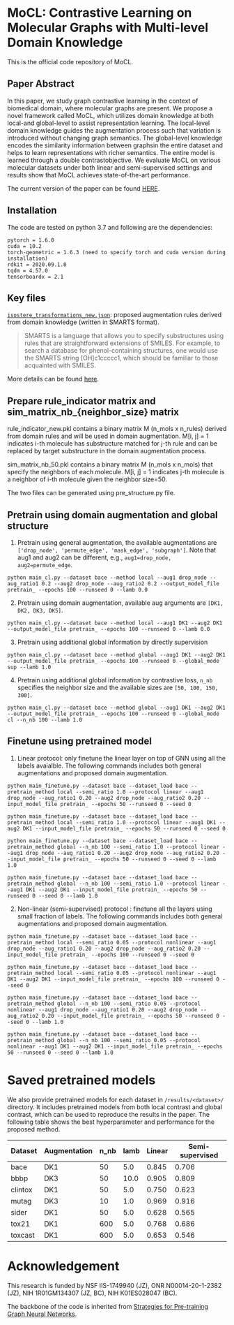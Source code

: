 # MoCL: Contrastive Learning on Molecular Graphs with Multi-level Domain Knowledge

This is the official code repository of MoCL.  

## Paper Abstract
In this paper, we study graph contrastive learning in the context of biomedical domain, where molecular graphs are present. We propose a novel framework called MoCL, which utilizes domain knowledge at both local-and global-level to assist representation learning. The local-level domain knowledge guides the augmentation process such that variation is introduced without changing graph semantics. The global-level knowledge encodes the similarity information between graphsin the entire dataset and helps to learn representations with richer semantics. The entire model is learned through a double contrastobjective. We evaluate MoCL on various molecular datasets under both linear and semi-supervised settings and results show that MoCL achieves state-of-the-art performance.

The current version of the paper can be found [HERE](https://arxiv.org/abs/2106.04509).

## Installation
The code are tested on python 3.7 and following are the dependencies:

```
pytorch = 1.6.0
cuda = 10.2
torch-geometric = 1.6.3 (need to specify torch and cuda version during installation)
rdkit = 2020.09.1.0
tqdm = 4.57.0
tensorboardx = 2.1
```

## Key files
[`isostere_transformations_new.json`](https://github.com/illidanlab/MoCL-DK/blob/master/isostere_transformations_new.json): proposed augmentation rules derived from domain knowledge (written in SMARTS format). 

> SMARTS is a language that allows you to specify substructures using rules that are straightforward extensions of SMILES. For example, to search a database for phenol-containing structures, one would use the SMARTS string [OH]c1ccccc1, which should be familiar to those acquainted with SMILES.

More details can be found [here](https://www.daylight.com/dayhtml/doc/theory/theory.smarts.html). 

## Prepare rule_indicator matrix and sim_matrix_nb_{neighbor_size} matrix
rule_indicator_new.pkl contains a binary matrix M (n_mols x n_rules) derived from domain rules and will be used in domain augmentation. M[i, j] = 1 indicates i-th molecule has substructure matched for j-th rule and can be replaced by target substructure in the domain augmentation process.

sim_matrix_nb_50.pkl contains a binary matrix M (n_mols x n_mols) that specify the neighbors of each molecule. M[i, j] = 1 indicates j-th molecule is a neighbor of i-th molecule given the neighbor size=50.

The two files can be generated using pre_structure.py file.

## Pretrain using domain augmentation and global structure

1. Pretrain using general augmentation, the available augmentations are `['drop_node', 'permute_edge', 'mask_edge', 'subgraph']`. Note that aug1 and aug2 can be different, e.g., `aug1=drop_node, aug2=permute_edge`.

```
python main_cl.py --dataset bace --method local --aug1 drop_node --aug_ratio1 0.2 --aug2 drop_node --aug_ratio2 0.2 --output_model_file pretrain_ --epochs 100 --runseed 0 --lamb 0.0
```

2. Pretrain using domain augmentation, available aug arguments are `[DK1, DK2, DK3, DK5]`.

```
python main_cl.py --dataset bace --method local --aug1 DK1 --aug2 DK1 --output_model_file pretrain_ --epochs 100 --runseed 0 --lamb 0.0
```

3. Pretrain using additional global information by directly supervision

```
python main_cl.py --dataset bace --method global --aug1 DK1 --aug2 DK1 --output_model_file pretrain_ --epochs 100 --runseed 0 --global_mode sup --lamb 1.0
```

4. Pretrain using additional global information by contrastive loss, `n_nb` specifies the neighbor size and the available sizes are `[50, 100, 150, 300]`. 

```
python main_cl.py --dataset bace --method global --aug1 DK1 --aug2 DK1 --output_model_file pretrain_ --epochs 100 --runseed 0 --global_mode cl --n_nb 100 --lamb 1.0
```


## Finetune using pretrained model

1. Linear protocol: only finetune the linear layer on top of GNN using all the labels avaialble. The following commands includes both general augmentations and proposed domain augmentation.

```
python main_finetune.py --dataset bace --dataset_load bace --pretrain_method local --semi_ratio 1.0 --protocol linear --aug1 drop_node --aug_ratio1 0.20 --aug2 drop_node --aug_ratio2 0.20 --input_model_file pretrain_ --epochs 50 --runseed 0 --seed 0

python main_finetune.py --dataset bace --dataset_load bace --pretrain_method local --semi_ratio 1.0 --protocol linear --aug1 DK1 --aug2 DK1 --input_model_file pretrain_ --epochs 50 --runseed 0 --seed 0

python main_finetune.py --dataset bace --dataset_load bace --pretrain_method global --n_nb 100 --semi_ratio 1.0 --protocol linear --aug1 drop_node --aug_ratio1 0.20 --aug2 drop_node --aug_ratio2 0.20 --input_model_file pretrain_ --epochs 50 --runseed 0 --seed 0 --lamb 1.0

python main_finetune.py --dataset bace --dataset_load bace --pretrain_method global --n_nb 100 --semi_ratio 1.0 --protocol linear --aug1 DK1 --aug2 DK1 --input_model_file pretrain_ --epochs 50 --runseed 0 --seed 0 --lamb 1.0

```

2. Non-linear (semi-supervised) protocol : finetune all the layers using small fraction of labels. The following commands includes both general augmentations and proposed domain augmentation.

```
python main_finetune.py --dataset bace --dataset_load bace --pretrain_method local --semi_ratio 0.05 --protocol nonlinear --aug1 drop_node --aug_ratio1 0.20 --aug2 drop_node --aug_ratio2 0.20 --input_model_file pretrain_ --epochs 100 --runseed 0 --seed 0

python main_finetune.py --dataset bace --dataset_load bace --pretrain_method local --semi_ratio 0.05 --protocol nonlinear --aug1 DK1 --aug2 DK1 --input_model_file pretrain_ --epochs 100 --runseed 0 --seed 0

python main_finetune.py --dataset bace --dataset_load bace --pretrain_method global --n_nb 100 --semi_ratio 0.05 --protocol nonlinear --aug1 drop_node --aug_ratio1 0.20 --aug2 drop_node --aug_ratio2 0.20 --input_model_file pretrain_ --epochs 50 --runseed 0 --seed 0 --lamb 1.0

python main_finetune.py --dataset bace --dataset_load bace --pretrain_method global --n_nb 100 --semi_ratio 0.05 --protocol nonlinear --aug1 DK1 --aug2 DK1 --input_model_file pretrain_ --epochs 50 --runseed 0 --seed 0 --lamb 1.0

```

# Saved pretrained models
We also provide pretrained models for each dataset in `/results/<dataset>/` directory. It includes pretrained models from both local contrast and global contrast, which can be used to reproduce the results in the paper. The following table shows the best hyperparameter and performance for the proposed method.

| Dataset      | Augmentation | n_nb | lamb | Linear | Semi-supervised |
| ----------- | ----------- | ----------- | ----------- | ----------- | ----------- |
| bace		  | DK1         | 50 		  | 5.0 		| 0.845 	  | 0.706		|
| bbbp 		  | DK3         | 50 		  | 10.0 		| 0.905 	  | 0.809		|
| clintox 		  | DK1         | 50 		  | 5.0 		| 0.750 	  | 0.623		|
| mutag 		  | DK3         | 10 		  | 1.0 		| 0.969 	  | 0.916		|
| sider 		  | DK1         | 50 		  | 5.0 		| 0.628 	  | 0.565		|
| tox21 		  | DK1         | 600 		  | 5.0 		| 0.768 	  | 0.686		|
| toxcast 		  | DK1         | 600 		  | 5.0 		| 0.653 	  | 0.546		|

# Acknowledgement

This research is funded by NSF IIS-1749940 (JZ), ONR N00014-20-1-2382 (JZ), NIH 1R01GM134307 (JZ, BC), NIH K01ES028047 (BC).

The backbone of the code is inherited from [Strategies for Pre-training Graph Neural Networks](https://github.com/snap-stanford/pretrain-gnns).

